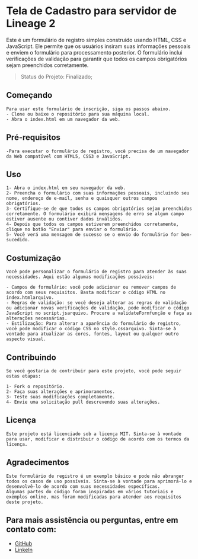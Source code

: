 <h1>Tela de Cadastro para servidor de Lineage 2</h1>

Este é um formulário de registro simples construído usando HTML, CSS e JavaScript. Ele permite que os usuários insiram suas informações pessoais e enviem o formulário para processamento posterior. O formulário inclui verificações de validação para garantir que todos os campos obrigatórios sejam preenchidos corretamente.

> Status do Projeto: Finalizado;

## Começando
    Para usar este formulário de inscrição, siga os passos abaixo.
    - Clone ou baixe o repositório para sua máquina local.
    - Abra o index.html em um navegador da web.

## Pré-requisitos
    -Para executar o formulário de registro, você precisa de um navegador da Web compatível com HTML5, CSS3 e JavaScript.

## Uso
    1- Abra o index.html em seu navegador da web.
    2- Preencha o formulário com suas informações pessoais, incluindo seu nome, endereço de e-mail, senha e quaisquer outros campos obrigatórios.
    3- Certifique-se de que todos os campos obrigatórios sejam preenchidos corretamente. O formulário exibirá mensagens de erro se algum campo estiver ausente ou contiver dados inválidos.
    4- Depois que todos os campos estiverem preenchidos corretamente, clique no botão "Enviar" para enviar o formulário.
    5- Você verá uma mensagem de sucesso se o envio do formulário for bem-sucedido.

## Costumização
    Você pode personalizar o formulário de registro para atender às suas necessidades. Aqui estão algumas modificações possíveis:

    - Campos de formulário: você pode adicionar ou remover campos de acordo com seus requisitos. Basta modificar o código HTML no index.htmlarquivo.
    - Regras de validação: se você deseja alterar as regras de validação ou adicionar novas verificações de validação, pode modificar o código JavaScript no script.jsarquivo. Procure a validateFormfunção e faça as alterações necessárias.
    - Estilização: Para alterar a aparência do formulário de registro, você pode modificar o código CSS no style.cssarquivo. Sinta-se à vontade para atualizar as cores, fontes, layout ou qualquer outro aspecto visual.

## Contribuindo
    Se você gostaria de contribuir para este projeto, você pode seguir estas etapas:

    1- Fork o repositório.
    2- Faça suas alterações e aprimoramentos.
    3- Teste suas modificações completamente.
    4- Envie uma solicitação pull descrevendo suas alterações.

## Licença
    Este projeto está licenciado sob a licença MIT. Sinta-se à vontade para usar, modificar e distribuir o código de acordo com os termos da licença.

## Agradecimentos
    Este formulário de registro é um exemplo básico e pode não abranger todos os casos de uso possíveis. Sinta-se à vontade para aprimorá-lo e desenvolvê-lo de acordo com suas necessidades específicas.
    Algumas partes do código foram inspiradas em vários tutoriais e exemplos online, mas foram modificadas para atender aos requisitos deste projeto.

## Para mais assistência ou perguntas, entre em contato com:
- [GitHub](https://github.com/eugeniobr25) 
- [LinkeIn](https://www.linkedin.com/in/eug%C3%AAnio-brilhante-moraes-lima-010957276/)




